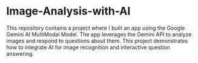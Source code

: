 # Image-Analysis-with-AI
This repository contains a project where I built an app using the Google Gemini AI MultiModal Model. The app leverages the Gemini API to analyze images and respond to questions about them. This project demonstrates how to integrate AI for image recognition and interactive question answering.
